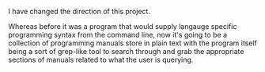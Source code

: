 
I have changed the direction of this project.


Whereas before it was a program that would supply langauge specific programming syntax from the command line, now it's going to be a collection of programming manuals store in plain text with the program itself being a sort of grep-like tool to search through and grab the appropriate sections of manuals related to what the user is querying.




